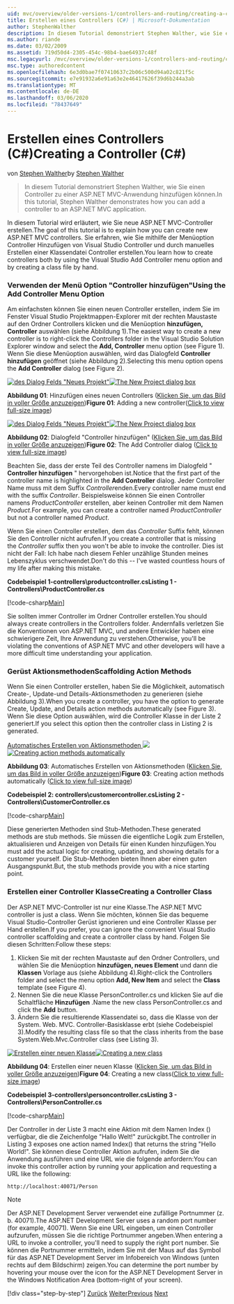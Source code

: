 ```yaml
---
uid: mvc/overview/older-versions-1/controllers-and-routing/creating-a-controller-cs
title: Erstellen eines Controllers (C#) | Microsoft-Dokumentation
author: StephenWalther
description: In diesem Tutorial demonstriert Stephen Walther, wie Sie einen Controller zu einer ASP.NET MVC-Anwendung hinzufügen können.
ms.author: riande
ms.date: 03/02/2009
ms.assetid: 719d50d4-2305-454c-98b4-bae64937c48f
msc.legacyurl: /mvc/overview/older-versions-1/controllers-and-routing/creating-a-controller-cs
msc.type: authoredcontent
ms.openlocfilehash: 6e3d0bae7f07410637c2b06c500d94a02c821f5c
ms.sourcegitcommit: e7e91932a6e91a63e2e46417626f39d6b244a3ab
ms.translationtype: MT
ms.contentlocale: de-DE
ms.lasthandoff: 03/06/2020
ms.locfileid: "78437649"
---
```

# <a name="creating-a-controller-c"></a><span data-ttu-id="a0845-103">Erstellen eines Controllers (C#)</span><span class="sxs-lookup"><span data-stu-id="a0845-103">Creating a Controller (C#)</span></span>

<span data-ttu-id="a0845-104">von [Stephen Walther](https://github.com/StephenWalther)</span><span class="sxs-lookup"><span data-stu-id="a0845-104">by [Stephen Walther](https://github.com/StephenWalther)</span></span>

> <span data-ttu-id="a0845-105">In diesem Tutorial demonstriert Stephen Walther, wie Sie einen Controller zu einer ASP.NET MVC-Anwendung hinzufügen können.</span><span class="sxs-lookup"><span data-stu-id="a0845-105">In this tutorial, Stephen Walther demonstrates how you can add a controller to an ASP.NET MVC application.</span></span>

<span data-ttu-id="a0845-106">In diesem Tutorial wird erläutert, wie Sie neue ASP.NET MVC-Controller erstellen.</span><span class="sxs-lookup"><span data-stu-id="a0845-106">The goal of this tutorial is to explain how you can create new ASP.NET MVC controllers.</span></span> <span data-ttu-id="a0845-107">Sie erfahren, wie Sie mithilfe der Menüoption Controller Hinzufügen von Visual Studio Controller und durch manuelles Erstellen einer Klassendatei Controller erstellen.</span><span class="sxs-lookup"><span data-stu-id="a0845-107">You learn how to create controllers both by using the Visual Studio Add Controller menu option and by creating a class file by hand.</span></span>

### <a name="using-the-add-controller-menu-option"></a><span data-ttu-id="a0845-108">Verwenden der Menü Option "Controller hinzufügen"</span><span class="sxs-lookup"><span data-stu-id="a0845-108">Using the Add Controller Menu Option</span></span>

<span data-ttu-id="a0845-109">Am einfachsten können Sie einen neuen Controller erstellen, indem Sie im Fenster Visual Studio Projektmappen-Explorer mit der rechten Maustaste auf den Ordner Controllers klicken und die Menüoption **hinzufügen, Controller** auswählen (siehe Abbildung 1).</span><span class="sxs-lookup"><span data-stu-id="a0845-109">The easiest way to create a new controller is to right-click the Controllers folder in the Visual Studio Solution Explorer window and select the **Add, Controller** menu option (see Figure 1).</span></span> <span data-ttu-id="a0845-110">Wenn Sie diese Menüoption auswählen, wird das Dialogfeld **Controller hinzufügen** geöffnet (siehe Abbildung 2).</span><span class="sxs-lookup"><span data-stu-id="a0845-110">Selecting this menu option opens the **Add Controller** dialog (see Figure 2).</span></span>

<span data-ttu-id="a0845-111">[![des Dialog Felds "Neues Projekt"](creating-a-controller-cs/_static/image1.jpg)](creating-a-controller-cs/_static/image1.png)</span><span class="sxs-lookup"><span data-stu-id="a0845-111">[![The New Project dialog box](creating-a-controller-cs/_static/image1.jpg)](creating-a-controller-cs/_static/image1.png)</span></span>

<span data-ttu-id="a0845-112">**Abbildung 01**: Hinzufügen eines neuen Controllers ([Klicken Sie, um das Bild in voller Größe anzuzeigen](creating-a-controller-cs/_static/image2.png))</span><span class="sxs-lookup"><span data-stu-id="a0845-112">**Figure 01**: Adding a new controller([Click to view full-size image](creating-a-controller-cs/_static/image2.png))</span></span>

<span data-ttu-id="a0845-113">[![des Dialog Felds "Neues Projekt"](creating-a-controller-cs/_static/image2.jpg)](creating-a-controller-cs/_static/image3.png)</span><span class="sxs-lookup"><span data-stu-id="a0845-113">[![The New Project dialog box](creating-a-controller-cs/_static/image2.jpg)](creating-a-controller-cs/_static/image3.png)</span></span>

<span data-ttu-id="a0845-114">**Abbildung 02**: Dialogfeld "Controller hinzufügen" ([Klicken Sie, um das Bild in voller Größe anzuzeigen](creating-a-controller-cs/_static/image4.png))</span><span class="sxs-lookup"><span data-stu-id="a0845-114">**Figure 02**: The Add Controller dialog ([Click to view full-size image](creating-a-controller-cs/_static/image4.png))</span></span>

<span data-ttu-id="a0845-115">Beachten Sie, dass der erste Teil des Controller namens im Dialogfeld " **Controller hinzufügen** " hervorgehoben ist.</span><span class="sxs-lookup"><span data-stu-id="a0845-115">Notice that the first part of the controller name is highlighted in the **Add Controller** dialog.</span></span> <span data-ttu-id="a0845-116">Jeder Controller Name muss mit dem Suffix *Controller*enden.</span><span class="sxs-lookup"><span data-stu-id="a0845-116">Every controller name must end with the suffix *Controller*.</span></span> <span data-ttu-id="a0845-117">Beispielsweise können Sie einen Controller namens *ProductController* erstellen, aber keinen Controller mit dem Namen *Product*.</span><span class="sxs-lookup"><span data-stu-id="a0845-117">For example, you can create a controller named *ProductController* but not a controller named *Product*.</span></span>

<span data-ttu-id="a0845-118">Wenn Sie einen Controller erstellen, dem das *Controller* Suffix fehlt, können Sie den Controller nicht aufrufen.</span><span class="sxs-lookup"><span data-stu-id="a0845-118">If you create a controller that is missing the *Controller* suffix then you won't be able to invoke the controller.</span></span> <span data-ttu-id="a0845-119">Dies ist nicht der Fall: Ich habe nach diesem Fehler unzählige Stunden meines Lebenszyklus verschwendet.</span><span class="sxs-lookup"><span data-stu-id="a0845-119">Don't do this -- I've wasted countless hours of my life after making this mistake.</span></span>

<span data-ttu-id="a0845-120">**Codebeispiel 1-controllers\productcontroller.cs**</span><span class="sxs-lookup"><span data-stu-id="a0845-120">**Listing 1 - Controllers\ProductController.cs**</span></span>

[!code-csharp[Main](creating-a-controller-cs/samples/sample1.cs)]

<span data-ttu-id="a0845-121">Sie sollten immer Controller im Ordner Controller erstellen.</span><span class="sxs-lookup"><span data-stu-id="a0845-121">You should always create controllers in the Controllers folder.</span></span> <span data-ttu-id="a0845-122">Andernfalls verletzen Sie die Konventionen von ASP.NET MVC, und andere Entwickler haben eine schwierigere Zeit, Ihre Anwendung zu verstehen.</span><span class="sxs-lookup"><span data-stu-id="a0845-122">Otherwise, you'll be violating the conventions of ASP.NET MVC and other developers will have a more difficult time understanding your application.</span></span>

### <a name="scaffolding-action-methods"></a><span data-ttu-id="a0845-123">Gerüst Aktionsmethoden</span><span class="sxs-lookup"><span data-stu-id="a0845-123">Scaffolding Action Methods</span></span>

<span data-ttu-id="a0845-124">Wenn Sie einen Controller erstellen, haben Sie die Möglichkeit, automatisch Create-, Update-und Details-Aktionsmethoden zu generieren (siehe Abbildung 3).</span><span class="sxs-lookup"><span data-stu-id="a0845-124">When you create a controller, you have the option to generate Create, Update, and Details action methods automatically (see Figure 3).</span></span> <span data-ttu-id="a0845-125">Wenn Sie diese Option auswählen, wird die Controller Klasse in der Liste 2 generiert.</span><span class="sxs-lookup"><span data-stu-id="a0845-125">If you select this option then the controller class in Listing 2 is generated.</span></span>

<span data-ttu-id="a0845-126">[Automatisches Erstellen von Aktionsmethoden ![](creating-a-controller-cs/_static/image3.jpg)](creating-a-controller-cs/_static/image5.png)</span><span class="sxs-lookup"><span data-stu-id="a0845-126">[![Creating action methods automatically](creating-a-controller-cs/_static/image3.jpg)](creating-a-controller-cs/_static/image5.png)</span></span>

<span data-ttu-id="a0845-127">**Abbildung 03**: Automatisches Erstellen von Aktionsmethoden ([Klicken Sie, um das Bild in voller Größe anzuzeigen](creating-a-controller-cs/_static/image6.png))</span><span class="sxs-lookup"><span data-stu-id="a0845-127">**Figure 03**: Creating action methods automatically ([Click to view full-size image](creating-a-controller-cs/_static/image6.png))</span></span>

<span data-ttu-id="a0845-128">**Codebeispiel 2: controllers\customercontroller.cs**</span><span class="sxs-lookup"><span data-stu-id="a0845-128">**Listing 2 - Controllers\CustomerController.cs**</span></span>

[!code-csharp[Main](creating-a-controller-cs/samples/sample2.cs)]

<span data-ttu-id="a0845-129">Diese generierten Methoden sind Stub-Methoden.</span><span class="sxs-lookup"><span data-stu-id="a0845-129">These generated methods are stub methods.</span></span> <span data-ttu-id="a0845-130">Sie müssen die eigentliche Logik zum Erstellen, aktualisieren und Anzeigen von Details für einen Kunden hinzufügen.</span><span class="sxs-lookup"><span data-stu-id="a0845-130">You must add the actual logic for creating, updating, and showing details for a customer yourself.</span></span> <span data-ttu-id="a0845-131">Die Stub-Methoden bieten Ihnen aber einen guten Ausgangspunkt.</span><span class="sxs-lookup"><span data-stu-id="a0845-131">But, the stub methods provide you with a nice starting point.</span></span>

### <a name="creating-a-controller-class"></a><span data-ttu-id="a0845-132">Erstellen einer Controller Klasse</span><span class="sxs-lookup"><span data-stu-id="a0845-132">Creating a Controller Class</span></span>

<span data-ttu-id="a0845-133">Der ASP.NET MVC-Controller ist nur eine Klasse.</span><span class="sxs-lookup"><span data-stu-id="a0845-133">The ASP.NET MVC controller is just a class.</span></span> <span data-ttu-id="a0845-134">Wenn Sie möchten, können Sie das bequeme Visual Studio-Controller Gerüst ignorieren und eine Controller Klasse per Hand erstellen.</span><span class="sxs-lookup"><span data-stu-id="a0845-134">If you prefer, you can ignore the convenient Visual Studio controller scaffolding and create a controller class by hand.</span></span> <span data-ttu-id="a0845-135">Folgen Sie diesen Schritten:</span><span class="sxs-lookup"><span data-stu-id="a0845-135">Follow these steps:</span></span>

1. <span data-ttu-id="a0845-136">Klicken Sie mit der rechten Maustaste auf den Ordner Controllers, und wählen Sie die Menüoption **hinzufügen, neues Element** und dann die **Klassen** Vorlage aus (siehe Abbildung 4).</span><span class="sxs-lookup"><span data-stu-id="a0845-136">Right-click the Controllers folder and select the menu option **Add, New Item** and select the **Class** template (see Figure 4).</span></span>
2. <span data-ttu-id="a0845-137">Nennen Sie die neue Klasse PersonController.cs und klicken Sie auf die Schaltfläche **Hinzufügen** .</span><span class="sxs-lookup"><span data-stu-id="a0845-137">Name the new class PersonController.cs and click the **Add** button.</span></span>
3. <span data-ttu-id="a0845-138">Ändern Sie die resultierende Klassendatei so, dass die Klasse von der System. Web. MVC. Controller-Basisklasse erbt (siehe Codebeispiel 3).</span><span class="sxs-lookup"><span data-stu-id="a0845-138">Modify the resulting class file so that the class inherits from the base System.Web.Mvc.Controller class (see Listing 3).</span></span>

<span data-ttu-id="a0845-139">[![Erstellen einer neuen Klasse](creating-a-controller-cs/_static/image4.jpg)](creating-a-controller-cs/_static/image7.png)</span><span class="sxs-lookup"><span data-stu-id="a0845-139">[![Creating a new class](creating-a-controller-cs/_static/image4.jpg)](creating-a-controller-cs/_static/image7.png)</span></span>

<span data-ttu-id="a0845-140">**Abbildung 04**: Erstellen einer neuen Klasse ([Klicken Sie, um das Bild in voller Größe anzuzeigen](creating-a-controller-cs/_static/image8.png))</span><span class="sxs-lookup"><span data-stu-id="a0845-140">**Figure 04**: Creating a new class([Click to view full-size image](creating-a-controller-cs/_static/image8.png))</span></span>

<span data-ttu-id="a0845-141">**Codebeispiel 3-controllers\personcontroller.cs**</span><span class="sxs-lookup"><span data-stu-id="a0845-141">**Listing 3 - Controllers\PersonController.cs**</span></span>

[!code-csharp[Main](creating-a-controller-cs/samples/sample3.cs)]

<span data-ttu-id="a0845-142">Der Controller in der Liste 3 macht eine Aktion mit dem Namen Index () verfügbar, die die Zeichenfolge "Hallo Welt!" zurückgibt.</span><span class="sxs-lookup"><span data-stu-id="a0845-142">The controller in Listing 3 exposes one action named Index() that returns the string "Hello World!".</span></span> <span data-ttu-id="a0845-143">Sie können diese Controller Aktion aufrufen, indem Sie die Anwendung ausführen und eine URL wie die folgende anfordern:</span><span class="sxs-lookup"><span data-stu-id="a0845-143">You can invoke this controller action by running your application and requesting a URL like the following:</span></span>

`http://localhost:40071/Person`

> [!NOTE]
> 
> <span data-ttu-id="a0845-144">Der ASP.NET Development Server verwendet eine zufällige Portnummer (z. b. 40071).</span><span class="sxs-lookup"><span data-stu-id="a0845-144">The ASP.NET Development Server uses a random port number (for example, 40071).</span></span> <span data-ttu-id="a0845-145">Wenn Sie eine URL eingeben, um einen Controller aufzurufen, müssen Sie die richtige Portnummer angeben.</span><span class="sxs-lookup"><span data-stu-id="a0845-145">When entering a URL to invoke a controller, you'll need to supply the right port number.</span></span> <span data-ttu-id="a0845-146">Sie können die Portnummer ermitteln, indem Sie mit der Maus auf das Symbol für das ASP.NET Development Server im Infobereich von Windows (unten rechts auf dem Bildschirm) zeigen.</span><span class="sxs-lookup"><span data-stu-id="a0845-146">You can determine the port number by hovering your mouse over the icon for the ASP.NET Development Server in the Windows Notification Area (bottom-right of your screen).</span></span>
> 
> [!div class="step-by-step"]
> <span data-ttu-id="a0845-147">[Zurück](adding-dynamic-content-to-a-cached-page-cs.md)
> [Weiter](creating-an-action-cs.md)</span><span class="sxs-lookup"><span data-stu-id="a0845-147">[Previous](adding-dynamic-content-to-a-cached-page-cs.md)
[Next](creating-an-action-cs.md)</span></span>

